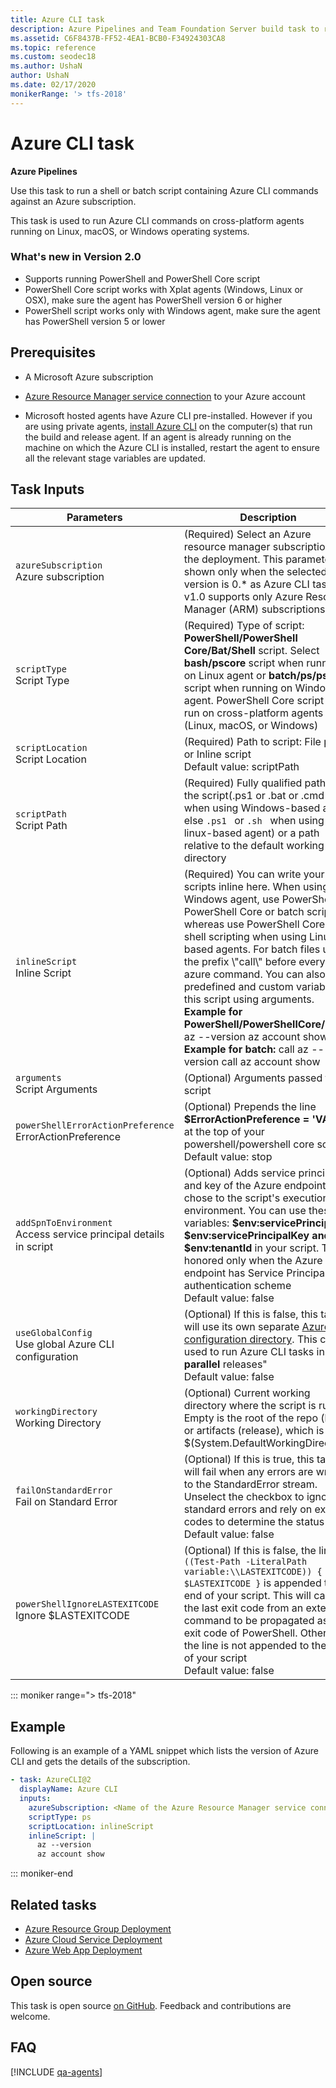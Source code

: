 ```yaml
---
title: Azure CLI task
description: Azure Pipelines and Team Foundation Server build task to run a shell or batch script containing Microsoft Azure CLI commands
ms.assetid: C6F8437B-FF52-4EA1-BCB0-F34924303CA8
ms.topic: reference
ms.custom: seodec18
ms.author: UshaN
author: UshaN
ms.date: 02/17/2020
monikerRange: '> tfs-2018'
---
```


# Azure CLI task

**Azure Pipelines**

Use this task to run a shell or batch 
script containing Azure CLI commands against an Azure subscription.

This task is used to run Azure CLI commands on 
cross-platform agents running on Linux, macOS, or Windows operating systems.


### What's new in Version 2.0

- Supports running PowerShell and PowerShell Core script
- PowerShell Core script works with Xplat agents (Windows, Linux or OSX), make sure the agent has PowerShell version 6 or higher
- PowerShell script works only with Windows agent, make sure the agent has PowerShell version 5 or lower

## Prerequisites

- A Microsoft Azure subscription

- [Azure Resource Manager service connection](../../library/connect-to-azure.md) to your Azure account

- Microsoft hosted agents have Azure CLI pre-installed. However if you are using private agents, [install Azure CLI](/cli/azure/install-azure-cli) on the computer(s) that run the build and release agent. 
  If an agent is already running on the machine on which the Azure CLI is installed, restart the agent to ensure all the relevant stage variables are updated.
  
## Task Inputs

<table>
  <thead>
    <tr>
      <th>Parameters</th>
      <th>Description</th>
    </tr>
  </thead>
<tr>
    <td><code>azureSubscription</code><br/>Azure subscription</td>
    <td>(Required) Select an Azure resource manager subscription for the deployment. This parameter is shown only when the selected task version is 0.* as Azure CLI task v1.0 supports only Azure Resource Manager (ARM) subscriptions</td>
</tr>
<tr>
    <td><code>scriptType</code><br/>Script Type</td>
    <td>(Required) Type of script: <b>PowerShell/PowerShell Core/Bat/Shell</b> script. Select <b>bash/pscore</b> script when running on Linux agent or <b>batch/ps/pscore</b> script when running on Windows agent. PowerShell Core script can run on cross-platform agents (Linux, macOS, or Windows)</td>
</tr>
<tr>
    <td><code>scriptLocation</code><br/>Script Location</td>
    <td>(Required) Path to script: File path or Inline script<br/>Default value: scriptPath</td>
</tr>
<tr>
    <td><code>scriptPath</code><br/>Script Path</td>
    <td>(Required) Fully qualified path of the script(.ps1 or .bat or .cmd when using Windows-based agent else <code>.ps1 </code> or <code>.sh </code> when using linux-based agent) or a path relative to the default working directory</td>
</tr>
<tr>
    <td><code>inlineScript</code><br/>Inline Script</td>
    <td>(Required) You can write your scripts inline here. When using Windows agent, use PowerShell or PowerShell Core or batch scripting whereas use PowerShell Core or shell scripting when using Linux based agents. For batch files use the prefix \"call\" before every azure command. You can also pass predefined and custom variables to this script using arguments. <br/><b>Example for PowerShell/PowerShellCore/shell:</b> az --version az account show <br/><b>Example for batch:</b> call az --version call az account show</td>
</tr>
<tr>
    <td><code>arguments</code><br/>Script Arguments</td>
    <td>(Optional) Arguments passed to the script</td>
</tr>
<tr>
    <td><code>powerShellErrorActionPreference</code><br/>ErrorActionPreference</td>
    <td>(Optional) Prepends the line <b>$ErrorActionPreference = 'VALUE'</b> at the top of your powershell/powershell core script<br/>Default value: stop</td>
</tr>
<tr>
    <td><code>addSpnToEnvironment</code><br/>Access service principal details in script</td>
    <td>(Optional) Adds service principal id and key of the Azure endpoint you chose to the script's execution environment. You can use these variables: <b>$env:servicePrincipalId, $env:servicePrincipalKey and $env:tenantId</b> in your script. This is honored only when the Azure endpoint has Service Principal authentication scheme<br/>Default value: false</td>
</tr>
<tr>
    <td><code>useGlobalConfig</code><br/>Use global Azure CLI configuration</td>
    <td>(Optional) If this is false, this task will use its own separate <a href= "/cli/azure/azure-cli-configuration?preserve-view=true&view=azure-cli-latest#cli-configuration-file">Azure CLI configuration directory</a>. This can be used to run Azure CLI tasks in <b>parallel</b> releases" <br/>Default value: false</td>
</tr>
<tr>
    <td><code>workingDirectory</code><br/>Working Directory</td>
    <td>(Optional) Current working directory where the script is run.  Empty is the root of the repo (build) or artifacts (release), which is $(System.DefaultWorkingDirectory)</td>
</tr>
<tr>
    <td><code>failOnStandardError</code><br/>Fail on Standard Error</td>
    <td>(Optional) If this is true, this task will fail when any errors are written to the StandardError stream. Unselect the checkbox to ignore standard errors and rely on exit codes to determine the status<br/>Default value: false</td>
</tr>
<tr>
    <td><code>powerShellIgnoreLASTEXITCODE</code><br/>Ignore $LASTEXITCODE</td>
    <td>(Optional) If this is false, the line <code>if ((Test-Path -LiteralPath variable:\\LASTEXITCODE)) { exit $LASTEXITCODE }</code> is appended to the end of your script. This will cause the last exit code from an external command to be propagated as the exit code of PowerShell. Otherwise the line is not appended to the end of your script<br/>Default value: false</td>
</tr>
</table>

::: moniker range="> tfs-2018"

## Example

Following is an example of a YAML snippet which lists the version of Azure CLI and gets the details of the subscription.

```yaml
- task: AzureCLI@2
  displayName: Azure CLI
  inputs:
    azureSubscription: <Name of the Azure Resource Manager service connection>
    scriptType: ps
    scriptLocation: inlineScript
    inlineScript: |
      az --version
      az account show
```

::: moniker-end

## Related tasks

- [Azure Resource Group Deployment](azure-resource-group-deployment.md)
- [Azure Cloud Service Deployment](azure-cloud-powershell-deployment.md)
- [Azure Web App Deployment](azure-rm-web-app-deployment.md)

## Open source

This task is open source [on GitHub](https://github.com/Microsoft/azure-pipelines-tasks). Feedback and contributions are welcome.

## FAQ
<!-- BEGINSECTION class="md-qanda" -->

[!INCLUDE [qa-agents](../../includes/qa-agents.md)]

<!-- ENDSECTION -->